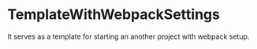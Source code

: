 # TemplateWithWebpackSettings
It serves as a template for starting an another project with webpack setup.
